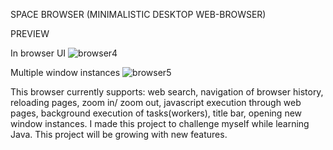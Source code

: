 SPACE BROWSER (MINIMALISTIC DESKTOP WEB-BROWSER)

PREVIEW

In browser UI
![browser4](https://user-images.githubusercontent.com/105460420/235294125-e989e815-8157-416b-8383-6e43abd03c04.PNG)


Multiple window instances
![browser5](https://user-images.githubusercontent.com/105460420/235294127-6b6361e4-e830-4201-bab4-1a944b6316e2.PNG)


This browser currently supports: web search, navigation of browser history, reloading pages, zoom in/ zoom out, javascript execution through web pages, background execution of tasks(workers), title bar, opening new window instances. I made this project to challenge myself while learning Java. This project will be growing with new features.
